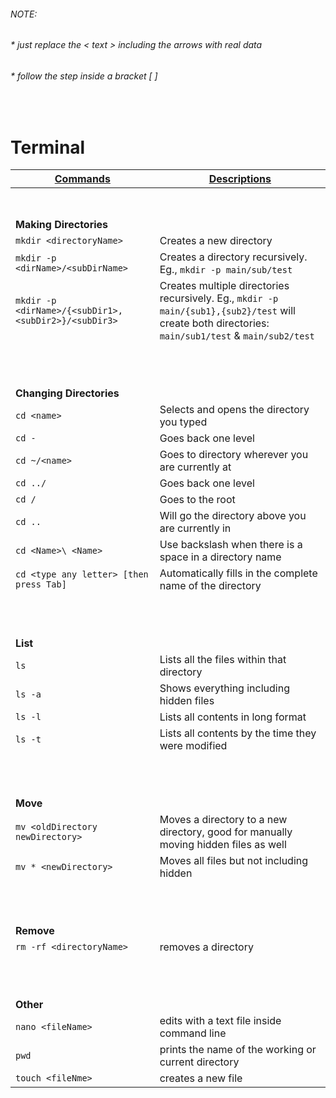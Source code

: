 ###### NOTE:
###### * just replace the < text > including the arrows with real data
###### * follow the step inside a bracket [ ]
<br>

# Terminal

| <ins>Commands</ins> | <ins>Descriptions</ins> |
|----------|---------------|
|<br><br>|
| **Making Directories** | |
| `mkdir <directoryName>`                                | Creates a new directory |
| `mkdir -p <dirName>/<subDirName>`                      | Creates a directory recursively. Eg., `mkdir -p main/sub/test` |
| `mkdir -p <dirName>/{<subDir1>,<subDir2>}/<subDir3>`   | Creates multiple directories recursively. Eg., `mkdir -p main/{sub1},{sub2}/test` will create both directories: `main/sub1/test` & `main/sub2/test` |
|<br><br><br>|
| **Changing Directories** | |
| `cd <name>`                               | Selects and opens the directory you typed |
| `cd -`                                    | Goes back one level |
| `cd ~/<name>`                             | Goes to directory wherever you are currently at |
| `cd ../`                                  | Goes back one level |
| `cd /`                                    | Goes to the root |
| `cd ..`                                   | Will go the directory above you are currently in |
| `cd <Name>\ <Name>`                       | Use backslash when there is a space in a directory name |
| `cd <type any letter> [then press Tab]`   | Automatically fills in the complete name of the directory |
|<br><br><br>|
| **List** | |
| `ls`          | Lists all the files within that directory |
| `ls -a`       | Shows everything including hidden files |
| `ls -l`       | Lists all contents in long format |
| `ls -t`       | Lists all contents by the time they were modified |
|<br><br><br>|
| **Move** | |
| `mv <oldDirectory newDirectory>`          | Moves a directory to a new directory, good for manually moving hidden files as well |
| `mv * <newDirectory>`                     | Moves all files but not including hidden  |
|<br><br><br>|
| **Remove** | |
| `rm -rf <directoryName>` | removes a directory |
|<br><br><br>|
| **Other** | |
| `nano <fileName>`     | edits with a text file inside command line |
| `pwd`                 | prints the name of the working or current directory |
| `touch <fileNme>`     | creates a new file |
